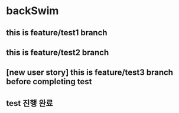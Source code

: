# backSwim

## this is feature/test1 branch

## this is feature/test2 branch

## [new user story] this is feature/test3 branch before completing test
## test 진행 완료
